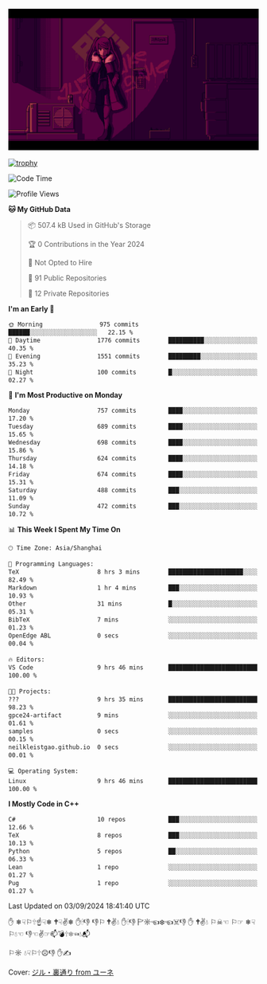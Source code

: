 ![](imgs/main.png)

[![trophy](https://github-profile-trophy.vercel.app/?username=NeilKleistGao&theme=dracula)](https://github.com/ryo-ma/github-profile-trophy)

<!--START_SECTION:waka-->
![Code Time](http://img.shields.io/badge/Code%20Time-1%2C295%20hrs%2059%20mins-blue)

![Profile Views](http://img.shields.io/badge/Profile%20Views-0-blue)

**🐱 My GitHub Data** 

> 📦 507.4 kB Used in GitHub's Storage 
 > 
> 🏆 0 Contributions in the Year 2024
 > 
> 🚫 Not Opted to Hire
 > 
> 📜 91 Public Repositories 
 > 
> 🔑 12 Private Repositories 
 > 
**I'm an Early 🐤** 

```text
🌞 Morning                975 commits         ██████░░░░░░░░░░░░░░░░░░░   22.15 % 
🌆 Daytime                1776 commits        ██████████░░░░░░░░░░░░░░░   40.35 % 
🌃 Evening                1551 commits        █████████░░░░░░░░░░░░░░░░   35.23 % 
🌙 Night                  100 commits         █░░░░░░░░░░░░░░░░░░░░░░░░   02.27 % 
```
📅 **I'm Most Productive on Monday** 

```text
Monday                   757 commits         ████░░░░░░░░░░░░░░░░░░░░░   17.20 % 
Tuesday                  689 commits         ████░░░░░░░░░░░░░░░░░░░░░   15.65 % 
Wednesday                698 commits         ████░░░░░░░░░░░░░░░░░░░░░   15.86 % 
Thursday                 624 commits         ████░░░░░░░░░░░░░░░░░░░░░   14.18 % 
Friday                   674 commits         ████░░░░░░░░░░░░░░░░░░░░░   15.31 % 
Saturday                 488 commits         ███░░░░░░░░░░░░░░░░░░░░░░   11.09 % 
Sunday                   472 commits         ███░░░░░░░░░░░░░░░░░░░░░░   10.72 % 
```


📊 **This Week I Spent My Time On** 

```text
🕑︎ Time Zone: Asia/Shanghai

💬 Programming Languages: 
TeX                      8 hrs 3 mins        █████████████████████░░░░   82.49 % 
Markdown                 1 hr 4 mins         ███░░░░░░░░░░░░░░░░░░░░░░   10.93 % 
Other                    31 mins             █░░░░░░░░░░░░░░░░░░░░░░░░   05.31 % 
BibTeX                   7 mins              ░░░░░░░░░░░░░░░░░░░░░░░░░   01.23 % 
OpenEdge ABL             0 secs              ░░░░░░░░░░░░░░░░░░░░░░░░░   00.04 % 

🔥 Editors: 
VS Code                  9 hrs 46 mins       █████████████████████████   100.00 % 

🐱‍💻 Projects: 
???                      9 hrs 35 mins       █████████████████████████   98.23 % 
gpce24-artifact          9 mins              ░░░░░░░░░░░░░░░░░░░░░░░░░   01.61 % 
samples                  0 secs              ░░░░░░░░░░░░░░░░░░░░░░░░░   00.15 % 
neilkleistgao.github.io  0 secs              ░░░░░░░░░░░░░░░░░░░░░░░░░   00.01 % 

💻 Operating System: 
Linux                    9 hrs 46 mins       █████████████████████████   100.00 % 
```

**I Mostly Code in C++** 

```text
C#                       10 repos            ███░░░░░░░░░░░░░░░░░░░░░░   12.66 % 
TeX                      8 repos             ███░░░░░░░░░░░░░░░░░░░░░░   10.13 % 
Python                   5 repos             ██░░░░░░░░░░░░░░░░░░░░░░░   06.33 % 
Lean                     1 repo              ░░░░░░░░░░░░░░░░░░░░░░░░░   01.27 % 
Pug                      1 repo              ░░░░░░░░░░░░░░░░░░░░░░░░░   01.27 % 
```




 Last Updated on 03/09/2024 18:41:40 UTC
<!--END_SECTION:waka-->

✋ ❄☟⚐🕆☝☟❄ 🕈☟✌❄ ✋🕯👎 👎⚐ 🕈✌💧 ✋🕯👎 🏱☼☜❄☜☠👎 ✋ 🕈✌💧 ⚐☠☜ ⚐☞ ❄☟⚐💧☜ 👎☜✌☞📫💣🕆❄☜💧📬

⚐☼ 💧☟⚐🕆☹👎 ✋✍

Cover: [ジル・裏通り from ユーネ](https://www.pixiv.net/artworks/62127066)
